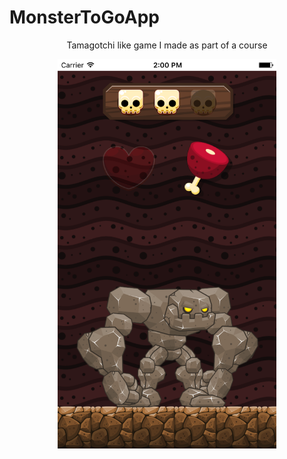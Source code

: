 # MonsterToGoApp
<p align="center"> Tamagotchi like game I made as part of a course </p>
<p align="center">
  <img src="https://github.com/NiklasDanz/MonsterToGoApp/blob/master/Simulator%20Screen%20Shot%2010.01.2017%2C%2014.00.20.png" width="350"/>
</p>
